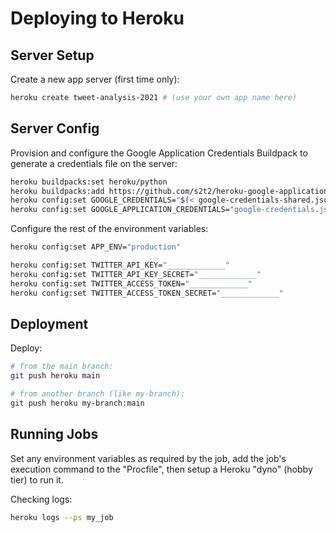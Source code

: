 # Deploying to Heroku

## Server Setup

Create a new app server (first time only):

```sh
heroku create tweet-analysis-2021 # (use your own app name here)
```

## Server Config

Provision and configure the Google Application Credentials Buildpack to generate a credentials file on the server:

```sh
heroku buildpacks:set heroku/python
heroku buildpacks:add https://github.com/s2t2/heroku-google-application-credentials-buildpack
heroku config:set GOOGLE_CREDENTIALS="$(< google-credentials-shared.json)" # references local creds file
heroku config:set GOOGLE_APPLICATION_CREDENTIALS="google-credentials.json" # references server creds
```

Configure the rest of the environment variables:

```sh
heroku config:set APP_ENV="production"

heroku config:set TWITTER_API_KEY="_____________"
heroku config:set TWITTER_API_KEY_SECRET="_____________"
heroku config:set TWITTER_ACCESS_TOKEN="_____________"
heroku config:set TWITTER_ACCESS_TOKEN_SECRET="_____________"
```




## Deployment

Deploy:

```sh
# from the main branch:
git push heroku main

# from another branch (like my-branch):
git push heroku my-branch:main
```

## Running Jobs

Set any environment variables as required by the job, add the job's execution command to the "Procfile", then setup a Heroku "dyno" (hobby tier) to run it.

Checking logs:

```sh
heroku logs --ps my_job
```
